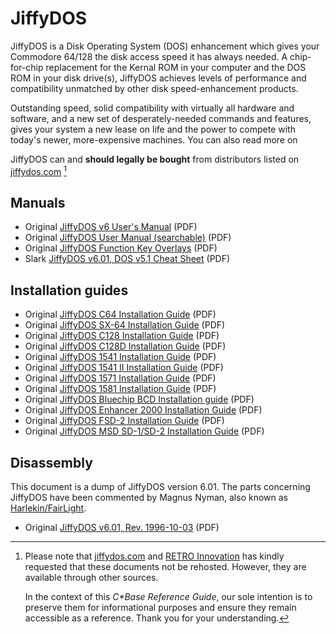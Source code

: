 # JiffyDOS

JiffyDOS is a Disk Operating System (DOS) enhancement which gives your Commodore 64/128 the disk access speed it has always needed. A chip-for-chip replacement for the Kernal ROM in your computer and the DOS ROM in your disk drive(s), JiffyDOS achieves levels of performance and compatibility unmatched by other disk speed-enhancement products.

Outstanding speed, solid compatibility with virtually all hardware and software, and a new set of desperately-needed commands and features, gives your system a new lease on life and the power to compete with today's newer, more-expensive machines. You can also read more on 

JiffyDOS can and **should legally be bought** from distributors listed on [jiffydos.com](http://www.jiffydos.com) [^1]

## Manuals
- Original [JiffyDOS v6 User's Manual](jiffydos/JiffyDOS_v6_User_Manual.pdf) (PDF)
- Original [JiffyDOS User Manual (searchable)](jiffydos/JiffyDOS_v6_User_Manual_Searchable.pdf) (PDF)
- Original [JiffyDOS Function Key Overlays](jiffydos/JiffyDOS_Overlays.pdf) (PDF)
- Slark [JiffyDOS v6.01, DOS v5.1 Cheat Sheet](jiffydos/JiffyDOS_v6.01_DOS-v5.1_Commands.pdf) (PDF)

## Installation guides
- Original [JiffyDOS C64 Installation Guide](jiffydos/JiffyDOS_C64_Installation_Guide.pdf) (PDF)
- Original [JiffyDOS SX-64 Installation Guide](jiffydos/JiffyDOS_SX-64_Installation_Guide.pdf) (PDF)
- Original [JiffyDOS C128 Installation Guide](jiffydos/JiffyDOS_C128_Installation_Guide.pdf) (PDF)
- Original [JiffyDOS C128D Installation Guide](jiffydos/JiffyDOS_C128D_Installation_Guide.pdf) (PDF)
- Original [JiffyDOS 1541 Installation Guide](jiffydos/JiffyDOS_1541_Installation_Guide.pdf) (PDF)
- Original [JiffyDOS 1541 II Installation Guide](jiffydos/JiffyDOS_1541-II_Installation_Guide.pdf) (PDF)
- Original [JiffyDOS 1571 Installation Guide](jiffydos/JiffyDOS_1571_Installation_Guide.pdf) (PDF)
- Original [JiffyDOS 1581 Installation Guide](jiffydos/JiffyDOS_1581_Installation_Guide.pdf) (PDF)
- Original [JiffyDOS Bluechip BCD Installation guide](jiffydos/JiffyDOS_Bluechip-BCD_Installation_Guide.pdf) (PDF)
- Original [JiffyDOS Enhancer 2000 Installation Guide](jiffydos/JiffyDOS_Enchancer_2000_Installation_Guide.pdf) (PDF)
- Original [JiffyDOS FSD-2 Installation Guide](jiffydos/JiffyDOS_FSD-2_Installation_Guide.pdf) (PDF)
- Original [JiffyDOS MSD SD-1/SD-2 Installation Guide](jiffydos/JiffyDOS_MSD_SD-1_SD-2_Installation_Guide.pdf) (PDF)

## Disassembly
This document is a dump of JiffyDOS version 6.01. The parts concerning JiffyDOS have been commented by Magnus Nyman, also known as [Harlekin/FairLight](https://csdb.dk/scener/?id=583).

- Original [JiffyDOS v6.01, Rev. 1996-10-03](jiffydos/JiffyDOS_v6.01_DisAssembly.pdf) (PDF)


[^1]:
    Please note that [jiffydos.com](http://www.jiffydos.com) and [RETRO Innovation](http://www.go4retro.com) has kindly requested that these documents not be rehosted. However, they are available through other sources.
    
    In the context of this _C*Base Reference Guide_, our sole intention is to preserve them for informational purposes and ensure they remain accessible as a reference. Thank you for your understanding.